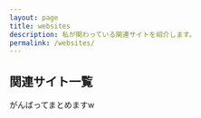 ```yaml
---
layout: page
title: websites
description: 私が関わっている関連サイトを紹介します。
permalink: /websites/
---
```


## 関連サイト一覧

がんばってまとめますw

